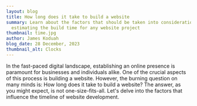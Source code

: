 ```yaml
---
layout: blog
title: How long does it take to build a website
summary: Learn about the factors that should be taken into consideration in
  estimating the build time for any website project
thumbnail: time.jpg
author: James Koduah
blog_date: 28 December, 2023
thumbnail_alt: Clocks
---
```



 
In the fast-paced digital landscape, establishing an online presence is paramount for businesses and individuals alike. One of the crucial aspects of this process is building a website. However, the burning question on many minds is: How long does it take to build a website? The answer, as you might expect, is not one-size-fits-all. Let's delve into the factors that influence the timeline of website development.

<!--### Scope and Complexity: The Backbone of Timelines
The foundation of any website project lies in its scope and complexity. A simple informational site might only take a few weeks, while a complex e-commerce platform with intricate features could extend the timeline into several months. Clearly defining the project's scope from the outset is key to managing expectations and timelines effectively.

### Requirements and Features: A Feature-Rich Endeavor
The more features and functionality a website requires, the longer it will take to build. From user authentication systems to dynamic content updates, each feature adds a layer of complexity to the development process. It's crucial to prioritize features and functionalities to ensure a streamlined development timeline.

### Design: Crafting the Visual Identity
The design phase is not only about aesthetics but also about user experience. The complexity of the design, the number of revisions, and the collaboration between designers and developers can significantly impact the overall timeline. A well-thought-out design process ensures a visually appealing and functional end product.

### Content Development: Filling in the Blanks
Content is king, and creating or gathering content for your website can influence the development timeline. Whether it's text, images, videos, or other media, having a content plan in place can expedite the development process.

### Platform and Technology: Choosing the Right Tools
The choice of the website platform and underlying technologies plays a crucial role. Using pre-built templates or themes can save time, but custom development with specific technologies may extend the timeline. The decision should align with the project's goals and requirements.

### Customization and Coding: Tailoring Solutions
Custom coding and functionality require time and expertise. If your website demands unique features, be prepared for a more extended development phase. However, the investment in customization often pays off with a more tailored and impactful online presence.

### Testing and Debugging: Ensuring Smooth Operation
Thorough testing is non-negotiable. Identifying and resolving bugs and issues may take additional time, but it is essential for delivering a seamless user experience. Rigorous testing ensures that the website functions correctly across various devices and browsers.

### Client Feedback and Revisions: A Collaborative Journey
Effective communication between clients and development teams is critical. Timely feedback and revisions can significantly impact the project's timeline. Clear communication channels and a collaborative approach ensure that the website aligns with the client's vision.

In conclusion, the timeline for building a website is influenced by a myriad of factors. While it's tempting to focus solely on the finish line, understanding and embracing the nuances of website development will result in a more successful and impactful online presence. Work closely with your development team, set realistic expectations, and remember: quality often takes time. -->
